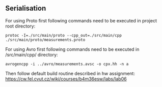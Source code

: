 ## Serialisation

For using Proto first following commands need to be executed in project root directory:
```shell
protoc -I=./src/main/proto --cpp_out=./src/main/cpp ./src/main/proto/measurements.proto
```
For using Avro first following commands need to be executed in /src/main/cpp/ directory:
```shell
avrogencpp -i ../avro/measurements.avsc -o cpx.hh -n a
```

Then follow default build routine described in hw assignment: https://cw.fel.cvut.cz/wiki/courses/b4m36esw/labs/lab06